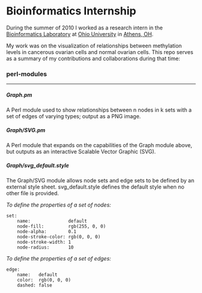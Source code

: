 # Bioinformatics Internship

During the summer of 2010 I worked as a research intern in the [Bioinformatics Laboratory](http://www.ohio.edu/bioinformatics/ "Ohio University Bioinformatics") at [Ohio University](http://www.ohio.edu/ "Ohio University Homepage") in [Athens, OH](https://www.google.com/maps/place/Athens,+OH+45701/@39.3344156,-82.1026,14z/data=!4m2!3m1!1s0x88487a8a2843c5d3:0x30b0012f06624a2b?hl=en "Map of Athens, OH"). 

My work was on the visualization of relationships between methylation levels in cancerous ovarian cells and normal ovarian cells.  This repo serves as a summary of my contributions and collaborations during that time:

### perl-modules
---

##### Graph.pm
 
A Perl module used to show relationships between n nodes in k sets with a set of edges of varying types; output as a PNG image.
    
##### Graph/SVG.pm
 
A Perl module that expands on the capabilities of the Graph module above, but outputs as an interactive Scalable Vector Graphic (SVG).

##### Graph/svg_default.style

The Graph/SVG module allows node sets and edge sets to be defined by an external style sheet. svg_default.style defines the default style when no other file is provided. 

*To define the properties of a set of nodes:*
```
set:
	name:              default
	node-fill:         rgb(255, 0, 0)
	node-alpha:        0.1
	node-stroke-color: rgb(0, 0, 0)
	node-stroke-width: 1
	node-radius:       10
```	
*To define the properties of a set of edges:*
```
edge:
	name:   default
	color:  rgb(0, 0, 0)
	dashed: false
```
